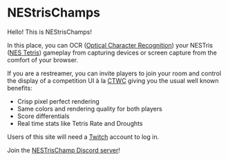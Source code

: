 # NEStrisChamps

Hello! This is NEStrisChamps!

In this place, you can OCR ([Optical Character Recognition](https://en.wikipedia.org/wiki/Optical\_character\_recognition)) your NESTris ([NES Tetris](https://en.wikipedia.org/wiki/Tetris\_\(NES\_video\_game\))) gameplay from capturing devices or screen capture from the comfort of your browser.

If you are a restreamer, you can invite players to join your room and control the display of a competition UI à la [CTWC](https://thectwc.com/) giving you the usual well known benefits:

* Crisp pixel perfect rendering
* Same colors and rendering quality for both players
* Score differentials
* Real time stats like Tetris Rate and Droughts

Users of this site will need a [Twitch](https://www.twitch.tv/) account to log in.

Join the [NESTrisChamp Discord server](https://discord.gg/gaCEe5aX)!
